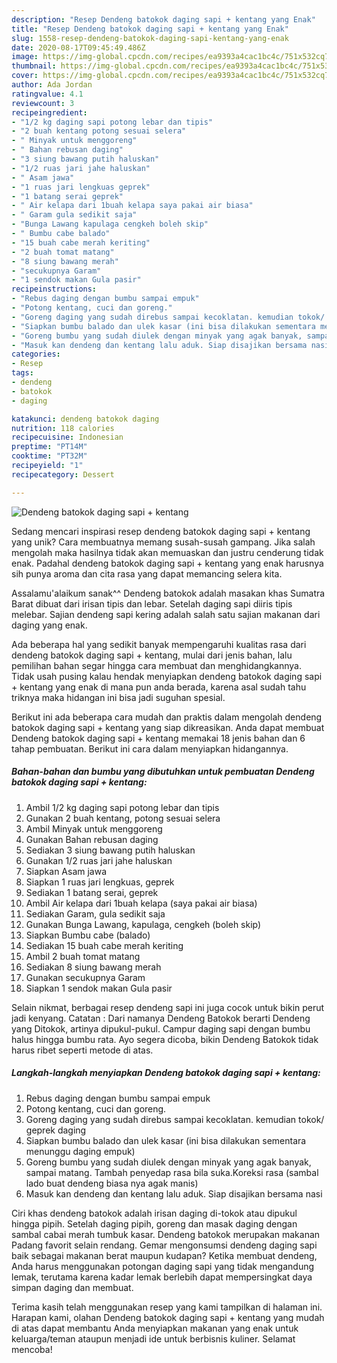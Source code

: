 ```yaml
---
description: "Resep Dendeng batokok daging sapi + kentang yang Enak"
title: "Resep Dendeng batokok daging sapi + kentang yang Enak"
slug: 1558-resep-dendeng-batokok-daging-sapi-kentang-yang-enak
date: 2020-08-17T09:45:49.486Z
image: https://img-global.cpcdn.com/recipes/ea9393a4cac1bc4c/751x532cq70/dendeng-batokok-daging-sapi-kentang-foto-resep-utama.jpg
thumbnail: https://img-global.cpcdn.com/recipes/ea9393a4cac1bc4c/751x532cq70/dendeng-batokok-daging-sapi-kentang-foto-resep-utama.jpg
cover: https://img-global.cpcdn.com/recipes/ea9393a4cac1bc4c/751x532cq70/dendeng-batokok-daging-sapi-kentang-foto-resep-utama.jpg
author: Ada Jordan
ratingvalue: 4.1
reviewcount: 3
recipeingredient:
- "1/2 kg daging sapi potong lebar dan tipis"
- "2 buah kentang potong sesuai selera"
- " Minyak untuk menggoreng"
- " Bahan rebusan daging"
- "3 siung bawang putih haluskan"
- "1/2 ruas jari jahe haluskan"
- " Asam jawa"
- "1 ruas jari lengkuas geprek"
- "1 batang serai geprek"
- " Air kelapa dari 1buah kelapa saya pakai air biasa"
- " Garam gula sedikit saja"
- "Bunga Lawang kapulaga cengkeh boleh skip"
- " Bumbu cabe balado"
- "15 buah cabe merah keriting"
- "2 buah tomat matang"
- "8 siung bawang merah"
- "secukupnya Garam"
- "1 sendok makan Gula pasir"
recipeinstructions:
- "Rebus daging dengan bumbu sampai empuk"
- "Potong kentang, cuci dan goreng."
- "Goreng daging yang sudah direbus sampai kecoklatan. kemudian tokok/ geprek daging"
- "Siapkan bumbu balado dan ulek kasar (ini bisa dilakukan sementara menunggu daging empuk)"
- "Goreng bumbu yang sudah diulek dengan minyak yang agak banyak, sampai matang. Tambah penyedap rasa bila suka.Koreksi rasa (sambal lado buat dendeng biasa nya agak manis)"
- "Masuk kan dendeng dan kentang lalu aduk. Siap disajikan bersama nasi"
categories:
- Resep
tags:
- dendeng
- batokok
- daging

katakunci: dendeng batokok daging 
nutrition: 118 calories
recipecuisine: Indonesian
preptime: "PT14M"
cooktime: "PT32M"
recipeyield: "1"
recipecategory: Dessert

---
```



![Dendeng batokok daging sapi + kentang](https://img-global.cpcdn.com/recipes/ea9393a4cac1bc4c/751x532cq70/dendeng-batokok-daging-sapi-kentang-foto-resep-utama.jpg)

Sedang mencari inspirasi resep dendeng batokok daging sapi + kentang yang unik? Cara membuatnya memang susah-susah gampang. Jika salah mengolah maka hasilnya tidak akan memuaskan dan justru cenderung tidak enak. Padahal dendeng batokok daging sapi + kentang yang enak harusnya sih punya aroma dan cita rasa yang dapat memancing selera kita.

Assalamu&#39;alaikum sanak^^ Dendeng batokok adalah masakan khas Sumatra Barat dibuat dari irisan tipis dan lebar. Setelah daging sapi diiris tipis melebar. Sajian dendeng sapi kering adalah salah satu sajian makanan dari daging yang enak.

Ada beberapa hal yang sedikit banyak mempengaruhi kualitas rasa dari dendeng batokok daging sapi + kentang, mulai dari jenis bahan, lalu pemilihan bahan segar hingga cara membuat dan menghidangkannya. Tidak usah pusing kalau hendak menyiapkan dendeng batokok daging sapi + kentang yang enak di mana pun anda berada, karena asal sudah tahu triknya maka hidangan ini bisa jadi suguhan spesial.


Berikut ini ada beberapa cara mudah dan praktis dalam mengolah dendeng batokok daging sapi + kentang yang siap dikreasikan. Anda dapat membuat Dendeng batokok daging sapi + kentang memakai 18 jenis bahan dan 6 tahap pembuatan. Berikut ini cara dalam menyiapkan hidangannya.

<!--inarticleads1-->

##### Bahan-bahan dan bumbu yang dibutuhkan untuk pembuatan Dendeng batokok daging sapi + kentang:

1. Ambil 1/2 kg daging sapi potong lebar dan tipis
1. Gunakan 2 buah kentang, potong sesuai selera
1. Ambil  Minyak untuk menggoreng
1. Gunakan  Bahan rebusan daging
1. Sediakan 3 siung bawang putih haluskan
1. Gunakan 1/2 ruas jari jahe haluskan
1. Siapkan  Asam jawa
1. Siapkan 1 ruas jari lengkuas, geprek
1. Sediakan 1 batang serai, geprek
1. Ambil  Air kelapa dari 1buah kelapa (saya pakai air biasa)
1. Sediakan  Garam, gula sedikit saja
1. Gunakan Bunga Lawang, kapulaga, cengkeh (boleh skip)
1. Siapkan  Bumbu cabe (balado)
1. Sediakan 15 buah cabe merah keriting
1. Ambil 2 buah tomat matang
1. Sediakan 8 siung bawang merah
1. Gunakan secukupnya Garam
1. Siapkan 1 sendok makan Gula pasir


Selain nikmat, berbagai resep dendeng sapi ini juga cocok untuk bikin perut jadi kenyang. Catatan : Dari namanya Dendeng Batokok berarti Dendeng yang Ditokok, artinya dipukul-pukul. Campur daging sapi dengan bumbu halus hingga bumbu rata. Ayo segera dicoba, bikin Dendeng Batokok tidak harus ribet seperti metode di atas. 

<!--inarticleads2-->

##### Langkah-langkah menyiapkan Dendeng batokok daging sapi + kentang:

1. Rebus daging dengan bumbu sampai empuk
1. Potong kentang, cuci dan goreng.
1. Goreng daging yang sudah direbus sampai kecoklatan. kemudian tokok/ geprek daging
1. Siapkan bumbu balado dan ulek kasar (ini bisa dilakukan sementara menunggu daging empuk)
1. Goreng bumbu yang sudah diulek dengan minyak yang agak banyak, sampai matang. Tambah penyedap rasa bila suka.Koreksi rasa (sambal lado buat dendeng biasa nya agak manis)
1. Masuk kan dendeng dan kentang lalu aduk. Siap disajikan bersama nasi


Ciri khas dendeng batokok adalah irisan daging di-tokok atau dipukul hingga pipih. Setelah daging pipih, goreng dan masak daging dengan sambal cabai merah tumbuk kasar. Dendeng batokok merupakan makanan Padang favorit selain rendang. Gemar mengonsumsi dendeng daging sapi baik sebagai makanan berat maupun kudapan? Ketika membuat dendeng, Anda harus menggunakan potongan daging sapi yang tidak mengandung lemak, terutama karena kadar lemak berlebih dapat mempersingkat daya simpan daging dan membuat. 

Terima kasih telah menggunakan resep yang kami tampilkan di halaman ini. Harapan kami, olahan Dendeng batokok daging sapi + kentang yang mudah di atas dapat membantu Anda menyiapkan makanan yang enak untuk keluarga/teman ataupun menjadi ide untuk berbisnis kuliner. Selamat mencoba!
